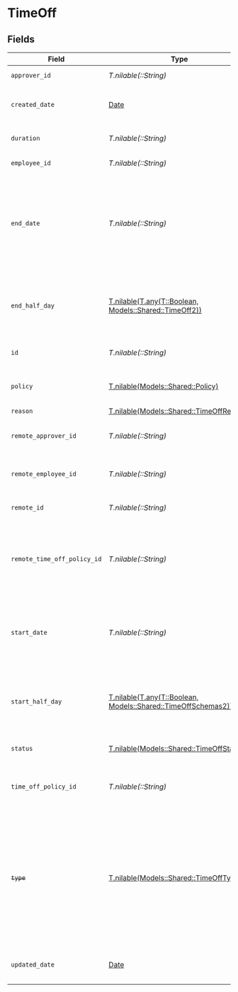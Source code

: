 # TimeOff


## Fields

| Field                                                                                                                                                     | Type                                                                                                                                                      | Required                                                                                                                                                  | Description                                                                                                                                               | Example                                                                                                                                                   |
| --------------------------------------------------------------------------------------------------------------------------------------------------------- | --------------------------------------------------------------------------------------------------------------------------------------------------------- | --------------------------------------------------------------------------------------------------------------------------------------------------------- | --------------------------------------------------------------------------------------------------------------------------------------------------------- | --------------------------------------------------------------------------------------------------------------------------------------------------------- |
| `approver_id`                                                                                                                                             | *T.nilable(::String)*                                                                                                                                     | :heavy_minus_sign:                                                                                                                                        | The approver ID                                                                                                                                           | 1687-4                                                                                                                                                    |
| `created_date`                                                                                                                                            | [Date](https://ruby-doc.org/stdlib-2.6.1/libdoc/date/rdoc/Date.html)                                                                                      | :heavy_minus_sign:                                                                                                                                        | The created date of the time off request                                                                                                                  | 2021-01-01T01:01:01.000Z                                                                                                                                  |
| `duration`                                                                                                                                                | *T.nilable(::String)*                                                                                                                                     | :heavy_minus_sign:                                                                                                                                        | The duration of the time off request                                                                                                                      | P3Y6M4DT12H30M5S                                                                                                                                          |
| `employee_id`                                                                                                                                             | *T.nilable(::String)*                                                                                                                                     | :heavy_minus_sign:                                                                                                                                        | The employee ID                                                                                                                                           | 1687-3                                                                                                                                                    |
| `end_date`                                                                                                                                                | *T.nilable(::String)*                                                                                                                                     | :heavy_minus_sign:                                                                                                                                        | Inclusive end date of the time off request (ISO8601 date-time without timezone). The time off includes this day                                           | 2021-01-01T01:01:01.000                                                                                                                                   |
| `end_half_day`                                                                                                                                            | [T.nilable(T.any(T::Boolean, Models::Shared::TimeOff2))](../../models/shared/timeoffendhalfday.md)                                                        | :heavy_minus_sign:                                                                                                                                        | True if the end of the time off request ends half way through the day                                                                                     | true                                                                                                                                                      |
| `id`                                                                                                                                                      | *T.nilable(::String)*                                                                                                                                     | :heavy_minus_sign:                                                                                                                                        | Unique identifier                                                                                                                                         | 8187e5da-dc77-475e-9949-af0f1fa4e4e3                                                                                                                      |
| `policy`                                                                                                                                                  | [T.nilable(Models::Shared::Policy)](../../models/shared/policy.md)                                                                                        | :heavy_minus_sign:                                                                                                                                        | The time off policy associated with Time Off                                                                                                              |                                                                                                                                                           |
| `reason`                                                                                                                                                  | [T.nilable(Models::Shared::TimeOffReason)](../../models/shared/timeoffreason.md)                                                                          | :heavy_minus_sign:                                                                                                                                        | N/A                                                                                                                                                       |                                                                                                                                                           |
| `remote_approver_id`                                                                                                                                      | *T.nilable(::String)*                                                                                                                                     | :heavy_minus_sign:                                                                                                                                        | Provider's unique identifier of the approver                                                                                                              | e3cb75bf-aa84-466e-a6c1-b8322b257a48                                                                                                                      |
| `remote_employee_id`                                                                                                                                      | *T.nilable(::String)*                                                                                                                                     | :heavy_minus_sign:                                                                                                                                        | Provider's unique identifier of the employee                                                                                                              | e3cb75bf-aa84-466e-a6c1-b8322b257a48                                                                                                                      |
| `remote_id`                                                                                                                                               | *T.nilable(::String)*                                                                                                                                     | :heavy_minus_sign:                                                                                                                                        | Provider's unique identifier                                                                                                                              | 8187e5da-dc77-475e-9949-af0f1fa4e4e3                                                                                                                      |
| `remote_time_off_policy_id`                                                                                                                               | *T.nilable(::String)*                                                                                                                                     | :heavy_minus_sign:                                                                                                                                        | Provider's unique identifier of the time off policy id associated with this time off request                                                              | e3cb75bf-aa84-466e-a6c1-b8322b257a48                                                                                                                      |
| `start_date`                                                                                                                                              | *T.nilable(::String)*                                                                                                                                     | :heavy_minus_sign:                                                                                                                                        | The start date of the time off request (ISO8601 date-time without timezone)                                                                               | 2021-01-01T01:01:01.000                                                                                                                                   |
| `start_half_day`                                                                                                                                          | [T.nilable(T.any(T::Boolean, Models::Shared::TimeOffSchemas2))](../../models/shared/timeoffstarthalfday.md)                                               | :heavy_minus_sign:                                                                                                                                        | True if the start of the time off request begins half way through the day                                                                                 | true                                                                                                                                                      |
| `status`                                                                                                                                                  | [T.nilable(Models::Shared::TimeOffStatus)](../../models/shared/timeoffstatus.md)                                                                          | :heavy_minus_sign:                                                                                                                                        | The status of the time off request                                                                                                                        |                                                                                                                                                           |
| `time_off_policy_id`                                                                                                                                      | *T.nilable(::String)*                                                                                                                                     | :heavy_minus_sign:                                                                                                                                        | The time off policy id associated with this time off request                                                                                              | cx280928933                                                                                                                                               |
| ~~`type`~~                                                                                                                                                | [T.nilable(Models::Shared::TimeOffType)](../../models/shared/timeofftype.md)                                                                              | :heavy_minus_sign:                                                                                                                                        | : warning: ** DEPRECATED **: This will be removed in a future release, please migrate away from it as soon as possible.<br/><br/>The type of the time off request |                                                                                                                                                           |
| `updated_date`                                                                                                                                            | [Date](https://ruby-doc.org/stdlib-2.6.1/libdoc/date/rdoc/Date.html)                                                                                      | :heavy_minus_sign:                                                                                                                                        | The updated date of the time off request                                                                                                                  | 2021-01-01T01:01:01.000Z                                                                                                                                  |